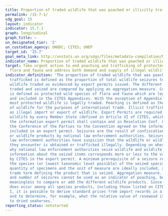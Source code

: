 ```yaml
---
title: Proportion of traded wildlife that was poached or illicitly trafficked
permalink: /15-7-1/
sdg_goal: 15
layout: indicator
indicator: 15.7.1
graph: longitudinal
graph_title: ~
un_designated_tier: '2'
un_custodian_agency: UNODC; CITES; UNEP
target_id: '15.7'
goal_meta_link: http://unstats.un.org/sdgs/files/metadata-compilation/Metadata-Goal-15.pdf
indicator_name: Proportion of traded wildlife that was poached or illicitly trafficked
target: Take urgent action to end poaching and trafficking of protected species of
  flora and fauna and address both demand and supply of illegal wildlife products.
indicator_definition: 'The proportion of traded wildlife that was poached or illicitly
  trafficked is defined as the proportion of total wildlife seizures to the total
  wildlife traded as evidenced by export permits issued. The different wildlife products
  traded and seized are compared by applying an aggregation measure. Concepts: Wildlife
  is defined as protected wild species of flora and fauna which are legally traded
  and included in the CITES Appendices. With the exception of Appendix I species,
  most protected wildlife is legally traded. Poaching is defined as the illegal taking
  of wildlife for the purposes of international trade. Illicit trafficking is defined
  as illegal import or export of wildlife. Export Permits are required to export CITES-listed
  wildlife by every Member State (defined in Article VI of CITES, which regulates
  the information export permit shall contain and in Resolution Conf. 8.5, in which
  the Conference of the Parties to the Convention agreed on the information to be
  included in an export permit. Seizures are the result of confiscation of wildlife
  or wildlife products by national law enforcement authorities. Seizures occur when
  law enforcement authorities have suspicion that the wildlife or wildlife product
  they encounter is obtained or trafficked illegally. Depending on where, when and
  why national law enforcement authorities seize wildlife and wildlife products, the
  information about the seized items corresponds more or less to the variables defined
  by CITES in the export permit. A minimum prerequisite of a seizure report is naming
  the species (or lowest taxonomic level possible) of the seized specimen. Also the
  quantity of specimens and the unit of measure are ideally included, as well as the
  trade term defining the product that is seized. Aggregation measure. The weight
  and number of seizures cannot be used as an indicator of poaching, because it is
  meaningless to compare or add the different wildlife products. Since legal trade
  does occur among all species products, including those listed on CITES Appendix
  I, it is possible to derive standard prices from import records in a common market
  and to determine, for example, what the relative value of rosewood is as compared
  to dried seahorses.'
reporting_status: notstarted
---
```

